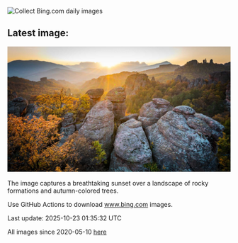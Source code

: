 ![Collect Bing.com daily images](https://github.com/counter2015/bing-daily-images/workflows/Collect%20Bing.com%20daily%20images/badge.svg)
## Latest image:
![](images/BulgariaRocks.jpg)

The image captures a breathtaking sunset over a landscape of rocky formations and autumn-colored trees.

Use GitHub Actions to download www.bing.com images.

Last update: 2025-10-23 01:35:32 UTC

All images since 2020-05-10 [here](https://github.com/counter2015/bing-daily-images/tree/master/images)
